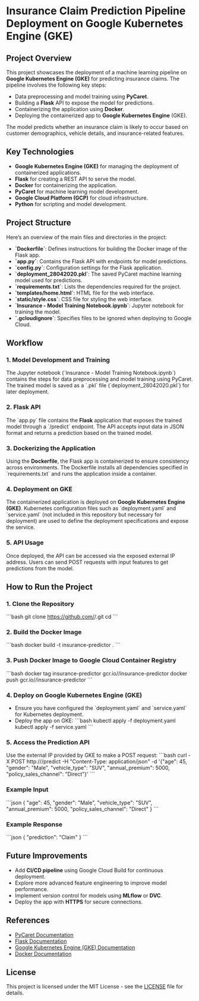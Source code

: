 
# Insurance Claim Prediction Pipeline Deployment on Google Kubernetes Engine (GKE)

## Project Overview

This project showcases the deployment of a machine learning pipeline on **Google Kubernetes Engine (GKE)** for predicting insurance claims. The pipeline involves the following key steps:

- Data preprocessing and model training using **PyCaret**.
- Building a **Flask** API to expose the model for predictions.
- Containerizing the application using **Docker**.
- Deploying the containerized app to **Google Kubernetes Engine** (GKE).
  
The model predicts whether an insurance claim is likely to occur based on customer demographics, vehicle details, and insurance-related features.

## Key Technologies

- **Google Kubernetes Engine (GKE)** for managing the deployment of containerized applications.
- **Flask** for creating a REST API to serve the model.
- **Docker** for containerizing the application.
- **PyCaret** for machine learning model development.
- **Google Cloud Platform (GCP)** for cloud infrastructure.
- **Python** for scripting and model development.

## Project Structure

Here’s an overview of the main files and directories in the project:

- **\`Dockerfile\`**: Defines instructions for building the Docker image of the Flask app.
- **\`app.py\`**: Contains the Flask API with endpoints for model predictions.
- **\`config.py\`**: Configuration settings for the Flask application.
- **\`deployment_28042020.pkl\`**: The saved PyCaret machine learning model used for predictions.
- **\`requirements.txt\`**: Lists the dependencies required for the project.
- **\`templates/home.html\`**: HTML file for the web interface.
- **\`static/style.css\`**: CSS file for styling the web interface.
- **\`Insurance - Model Training Notebook.ipynb\`**: Jupyter notebook for training the model.
- **\`.gcloudignore\`**: Specifies files to be ignored when deploying to Google Cloud.

## Workflow

### 1. Model Development and Training
The Jupyter notebook (\`Insurance - Model Training Notebook.ipynb\`) contains the steps for data preprocessing and model training using PyCaret. The trained model is saved as a \`.pkl\` file (\`deployment_28042020.pkl\`) for later deployment.

### 2. Flask API
The \`app.py\` file contains the **Flask** application that exposes the trained model through a \`/predict\` endpoint. The API accepts input data in JSON format and returns a prediction based on the trained model.

### 3. Dockerizing the Application
Using the **Dockerfile**, the Flask app is containerized to ensure consistency across environments. The Dockerfile installs all dependencies specified in \`requirements.txt\` and runs the application inside a container.

### 4. Deployment on GKE
The containerized application is deployed on **Google Kubernetes Engine (GKE)**. Kubernetes configuration files such as \`deployment.yaml\` and \`service.yaml\` (not included in this repository but necessary for deployment) are used to define the deployment specifications and expose the service.

### 5. API Usage
Once deployed, the API can be accessed via the exposed external IP address. Users can send POST requests with input features to get predictions from the model.

## How to Run the Project

### 1. Clone the Repository
\`\`\`bash
git clone https://github.com/<your-username>/<your-repository>.git
cd <your-repository>
\`\`\`

### 2. Build the Docker Image
\`\`\`bash
docker build -t insurance-predictor .
\`\`\`

### 3. Push Docker Image to Google Cloud Container Registry
\`\`\`bash
docker tag insurance-predictor gcr.io/<your-project-id>/insurance-predictor
docker push gcr.io/<your-project-id>/insurance-predictor
\`\`\`

### 4. Deploy on Google Kubernetes Engine (GKE)
- Ensure you have configured the \`deployment.yaml\` and \`service.yaml\` for Kubernetes deployment.
- Deploy the app on GKE:
\`\`\`bash
kubectl apply -f deployment.yaml
kubectl apply -f service.yaml
\`\`\`

### 5. Access the Prediction API
Use the external IP provided by GKE to make a POST request:
\`\`\`bash
curl -X POST http://<external-ip>/predict -H "Content-Type: application/json" -d '{"age": 45, "gender": "Male", "vehicle_type": "SUV", "annual_premium": 5000, "policy_sales_channel": "Direct"}'
\`\`\`

### Example Input
\`\`\`json
{
  "age": 45,
  "gender": "Male",
  "vehicle_type": "SUV",
  "annual_premium": 5000,
  "policy_sales_channel": "Direct"
}
\`\`\`

### Example Response
\`\`\`json
{
  "prediction": "Claim"
}
\`\`\`

## Future Improvements

- Add **CI/CD pipeline** using Google Cloud Build for continuous deployment.
- Explore more advanced feature engineering to improve model performance.
- Implement version control for models using **MLflow** or **DVC**.
- Deploy the app with **HTTPS** for secure connections.

## References

- [PyCaret Documentation](https://pycaret.org/)
- [Flask Documentation](https://flask.palletsprojects.com/en/2.0.x/)
- [Google Kubernetes Engine (GKE) Documentation](https://cloud.google.com/kubernetes-engine/docs)
- [Docker Documentation](https://docs.docker.com/)

## License

This project is licensed under the MIT License - see the [LICENSE](LICENSE) file for details.
